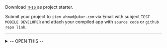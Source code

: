 Download [ `THIS` ](https://drive.google.com/file/d/1PfaXViODtQ7cbEuZ0yfFU9RxBBK7IyBj/view?usp=sharing) as project starter.

Submit your project to `iiem.ahmad@ukur.com` via Email with subject `TEST MOBILE DEVELOPER` and attach your compiled app with `source code` or `github repo link`.

---

<details><summary>-- OPEN THIS --</summary>

```dart
method = 'GET';

baseUrl = 'https://c50f007f-bad3-4e64-982d-fce35e877b09.mock.pstmn.io';

path = 'users';

query parameters = {'page' : <int>PAGE_ID}; // PAGE_ID start from 0

// These endpoint rely on mockup APIs that are not always available.
// If this occurs, you are allowed to mock the data using the users_responses.json file. 
```

 
1. Create a page that displays a `list of users` from the request to the endpoint above and display it using the `LAZY LOAD` strategy.
2. Create a feature to `search for users` using `name`,  `company` name,  or `both` as parameters.
3. Create a feature to `filter users` using the `registered` (parameter) date range.
4. Create a feature to `filter users` using `isActive` and `gender` as parameters.
5. Make a page that displays information about `selected users` from the users list page. 

Use [ `bloc` or `cubit` ](https://pub.dev/packages/bloc) package as state manager.

Write your code cleanly and efficiently.

</details>
